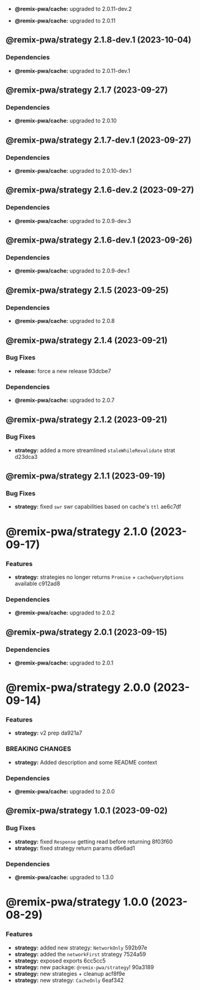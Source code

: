 * **@remix-pwa/cache:** upgraded to 2.0.11-dev.2

* **@remix-pwa/cache:** upgraded to 2.0.11

## @remix-pwa/strategy 2.1.8-dev.1 (2023-10-04)





### Dependencies

* **@remix-pwa/cache:** upgraded to 2.0.11-dev.1

## @remix-pwa/strategy 2.1.7 (2023-09-27)





### Dependencies

* **@remix-pwa/cache:** upgraded to 2.0.10

## @remix-pwa/strategy 2.1.7-dev.1 (2023-09-27)





### Dependencies

* **@remix-pwa/cache:** upgraded to 2.0.10-dev.1

## @remix-pwa/strategy 2.1.6-dev.2 (2023-09-27)





### Dependencies

* **@remix-pwa/cache:** upgraded to 2.0.9-dev.3

## @remix-pwa/strategy 2.1.6-dev.1 (2023-09-26)





### Dependencies

* **@remix-pwa/cache:** upgraded to 2.0.9-dev.1

## @remix-pwa/strategy 2.1.5 (2023-09-25)





### Dependencies

* **@remix-pwa/cache:** upgraded to 2.0.8

## @remix-pwa/strategy 2.1.4 (2023-09-21)


### Bug Fixes

* **release:** force a new release 93dcbe7





### Dependencies

* **@remix-pwa/cache:** upgraded to 2.0.7

## @remix-pwa/strategy 2.1.2 (2023-09-21)


### Bug Fixes

* **strategy:** added a more streamlined `staleWhileRevalidate` strat d23dca3

## @remix-pwa/strategy 2.1.1 (2023-09-19)


### Bug Fixes

* **strategy:** fixed `swr` swr capabilities based on cache's `ttl` ae6c7df

# @remix-pwa/strategy 2.1.0 (2023-09-17)


### Features

* **strategy:** strategies no longer returns `Promise` + `cacheQueryOptions` available c912ad8





### Dependencies

* **@remix-pwa/cache:** upgraded to 2.0.2

## @remix-pwa/strategy 2.0.1 (2023-09-15)





### Dependencies

* **@remix-pwa/cache:** upgraded to 2.0.1

# @remix-pwa/strategy 2.0.0 (2023-09-14)


### Features

* **strategy:** v2 prep da921a7


### BREAKING CHANGES

* **strategy:** Added description and some README context





### Dependencies

* **@remix-pwa/cache:** upgraded to 2.0.0

## @remix-pwa/strategy 1.0.1 (2023-09-02)


### Bug Fixes

* **strategy:** fixed `Response` getting read before returning 8f03f60
* **strategy:** fixed strategy return params d6e6ad1





### Dependencies

* **@remix-pwa/cache:** upgraded to 1.3.0

# @remix-pwa/strategy 1.0.0 (2023-08-29)


### Features

* **strategy:** added new strategy: `NetworkOnly` 592b97e
* **strategy:** added the `networkFirst` strategy 7524a59
* **strategy:** exposed exports 6cc5cc5
* **strategy:** new package: `@remix-pwa/strategy`! 90a3189
* **strategy:** new strategies + cleanup acf8f9e
* **strategy:** new strategy: `CacheOnly` 6eaf342
